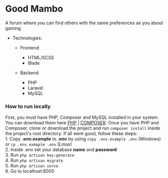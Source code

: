# Good Mambo
A forum where you can find others with the same preferences as you about gaming

- Technologies:
    * Frontend
        * HTML/SCSS
        * Blade

    * Backend
        * PHP
        * Laravel
        * MySQL

### How to run locally
First, you must have PHP, Composer and MySQL installed in your system. You can download them here [PHP](https://www.php.net/downloads.php) | [COMPOSER](https://getcomposer.org/download/).
Once you have PHP and Composer, clone or download the project and run `composer install` inside the project's root directory. If all went good, follow these steps:  
    1. Copy **.env.example** to **.env** by using `copy .env.example .env` (Windows) or `cp .env.exmaple .env` (Linux)  
    2. Inside .env set your database **name** and **password**  
    3. Run `php artisan key:generate`  
    4. Run `php artisan migrate`  
    5. Run `php artisan serve`  
    6. Go to localhost:8000  
